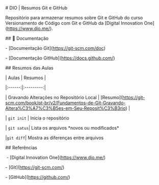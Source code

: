 

\# DIO | Resumos Git e GitHub



Repositório para armazenar resumos sobre Git e GitHub do curso Versionamento de Código com Git e GitHub da \[Digital Innovation One](https://www.dio.me/).



\## 📖 Documentação

\- \[Documentação Git](https://git-scm.com/doc)

\- \[Documentação GitHub](https://docs.github.com/)



\## Resumos das Aulas

| Aulas | Resumos |

|:------:|:---------:|

| Gravando Alterações no Repositório Local | \[Resumo](https://git-scm.com/book/pt-br/v2/Fundamentos-de-Git-Gravando-Altera%C3%A7%C3%B5es-em-Seu-Reposit%C3%B3rio) |

| `git init` | Inicia o repositório

| `git satus`| Lista os arquivos \*novos ou modificados\*

|`git diff`| Mostra as diferenças entre arquivos





\## Referências



 - \[Digital Innovation One](https://www.dio.me/)

\- \[Git](https://git-scm.com/)

\- \[GitHub](https://github.com/)

